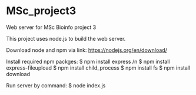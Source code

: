 # MSc_project3
Web server for MSc Bioinfo project 3

This project uses node.js to build the web server. 

Download node and npm via link: 
https://nodejs.org/en/download/

Install required npm packges:
$ npm install express /n
$ npm install express-fileupload
$ npm install child_process
$ npm install fs
$ npm install download

Run server by command:
$ node index.js
